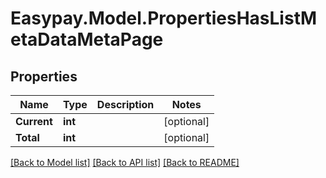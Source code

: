 # Easypay.Model.PropertiesHasListMetaDataMetaPage
## Properties

Name | Type | Description | Notes
------------ | ------------- | ------------- | -------------
**Current** | **int** |  | [optional] 
**Total** | **int** |  | [optional] 

[[Back to Model list]](../README.md#documentation-for-models) [[Back to API list]](../README.md#documentation-for-api-endpoints) [[Back to README]](../README.md)

